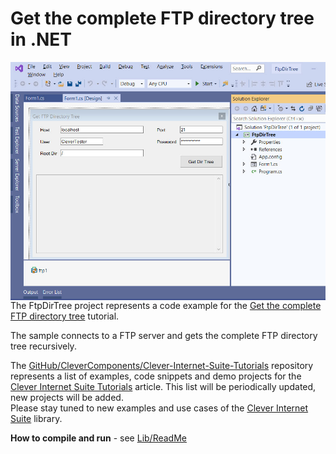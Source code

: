 # Get the complete FTP directory tree in .NET

<img align="left" src="FtpDirTree..jpg"/>

The FtpDirTree project represents a code example for the [Get the complete FTP directory tree](https://www.clevercomponents.com/portal/kb/a87/send-smtp-email-with-office365-account.aspx) tutorial.   

The sample connects to a FTP server and gets the complete FTP directory tree recursively.   

The [GitHub/CleverComponents/Clever-Internet-Suite-Tutorials](https://github.com/CleverComponents/Clever-Internet-Suite-Tutorials) repository represents a list of examples, code snippets and demo projects for the [Clever Internet Suite Tutorials](https://www.clevercomponents.com/articles/article035/) article. This list will be periodically updated, new projects will be added.   
Please stay tuned to new examples and use cases of the [Clever Internet Suite](https://www.clevercomponents.com/products/inetsuite/) library.

**How to compile and run** - see [Lib/ReadMe](./Lib/ReadMe.md)   
